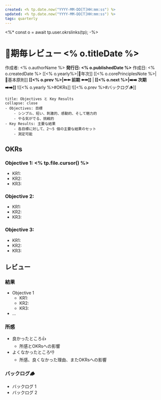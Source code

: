 ```yaml
---
created: <% tp.date.now("YYYY-MM-DD[T]HH:mm:ss") %>
updated: <% tp.date.now("YYYY-MM-DD[T]HH:mm:ss") %>
tags: quarterly
---
```

<%* const o = await tp.user.okrslinks(tp); -%>
# 📘期毎レビュー <% o.titleDate %>

作成者: <% o.authorName %>
**発行日: <% o.publishedDate %>**  作成日: <% o.createdDate %>
[[<% o.yearly%>|📕年次]]  [[<% o.corePrinciplesNote %>|🧭基本原則]]
**[[<% o.prev %>|⬅️⬅️ 前期 ⬅️⬅️]]**   |   **[[<% o.next %>|➡️➡️ 次期 ➡️➡️]]**
![[<% o.yearly %>#OKRs]]
![[<% o.prev %>#バックログ🪵]]
```ad-hint
title: Objectives と Key Results
collapse: close
- Objectives: 目標
	- シンプル、短い、刺激的、感動的、そして魅力的
	- やる気がでる、挑戦的
- Key Results: 主要な結果
	- 各目標に対して、2～5 個の主要な結果のセット
	- 測定可能
```

## OKRs

### Objective 1: <% tp.file.cursor() %>

- KR1: 
- KR2: 
- KR3: 

### Objective 2: 

- KR1: 
- KR2: 
- KR3: 

### Objective 3: 

- KR1: 
- KR2: 
- KR3: 

## レビュー

### 結果

- Objective 1 
	- KR1: 
	- KR2: 
	- KR3: 
- ...

### 所感

- 良かったところ👍
	- 所感とOKRsへの影響
- よくなかったところ👎
	- 所感、良くなかった理由、またOKRsへの影響

### バックログ🪵

- バックログ 1 
- バックログ 2 
